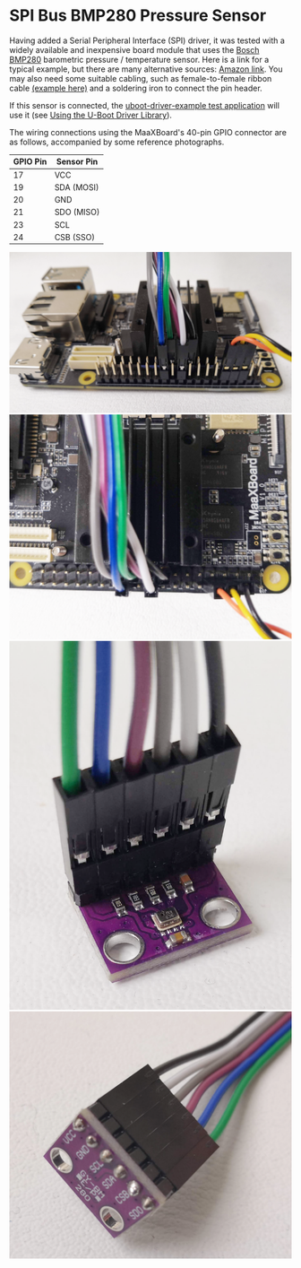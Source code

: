 # SPI Bus BMP280 Pressure Sensor

Having added a Serial Peripheral Interface (SPI) driver, it was tested with a widely available and inexpensive board module that uses the [Bosch BMP280](https://www.bosch-sensortec.com/products/environmental-sensors/pressure-sensors/bmp280/) barometric pressure / temperature sensor. Here is a link for a typical example, but there are many alternative sources: [Amazon link](https://www.amazon.co.uk/AZDelivery-Generic-BMP280-Barometric-Pressure/dp/B07D8TPVVY). You may also need some suitable cabling, such as female-to-female ribbon cable [(example here)](https://www.amazon.co.uk/UMTMedia-Dupont-Cables-Breadboard-Arduino/dp/B09MJZ8D61/ref=sr_1_10?crid=25HYJ98OWY607&dib=eyJ2IjoiMSJ9.dajI1jr1pnKAHRRPg5jVeV16AJBbWbUOkq_1S6o_PISIxSCWvITMRJt_v1RMYUfo1qPpMy4Lz5FpSks35etKTZ0Ex0XrGyDAE1i90x7NK_7r7fM5HWuSjqsOHNTRnHdjgpxGVhbVfDNDapOTnl5ICxALBrXAaHTI2jdZPdaAT7QTIRIc2wLUEc7bxycPMMOzNUl6HyzfwhVv6ghtL3dPNItSiebcLvEKKUc40yu3I-93yKM1sT-i6uv-nJx_ynn1ilCITgq0nuQptgSKYYo-d-JwXcKyXSAg_9m6DBNyGBY.-vOZfJhVxSB99BAiI798WsI_CbM4ryCOFkwabxcYIi4&dib_tag=se&keywords=female+to+female+ribbon+cable&qid=1724337680&sprefix=female+to+female+ribbon+cable%2Caps%2C91&sr=8-10) and a soldering iron to connect the pin header.

If this sensor is connected, the [uboot-driver-example test application](../device_drivers/uboot-driver-example.md) will use it (see [Using the U-Boot Driver Library](../device_drivers/uboot_driver_usage.md)).

The wiring connections using the MaaXBoard's 40-pin GPIO connector are as follows, accompanied by some reference photographs.

| GPIO Pin | Sensor Pin  |
|----------|-------------|
|   17     |  VCC        |
|   19     |  SDA (MOSI) |
|   20     |  GND        |
|   21     |  SDO (MISO) |
|   23     |  SCL        |
|   24     |  CSB (SSO)  |

![SPI GPIO view](../figures/SPI_side_view.png)
![SPI GPIO view](../figures/SPI_top_view.png)
![SPI sensor top view](../figures/SPI_sensor_top.png)
![SPI sensor bottom view](../figures/SPI_sensor_bottom.png)


